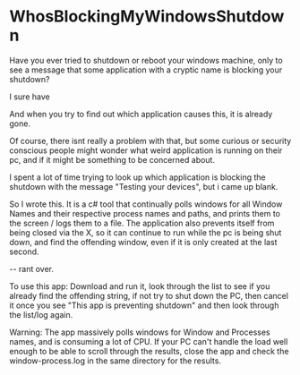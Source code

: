 # WhosBlockingMyWindowsShutdown

Have you ever tried to shutdown or reboot your windows machine, only to see a message that some application with a cryptic name is blocking your shutdown?

I sure have

And when you try to find out which application causes this, it is already gone.

Of course, there isnt really a problem with that, but some curious or security conscious people might wonder what weird application is running on their pc, and if it might be something to be concerned about.

I spent a lot of time trying to look up which application is blocking the shutdown with the message "Testing your devices", but i came up blank.

So I wrote this. It is a c# tool that continually polls windows for all Window Names and their respective process names and paths, and prints them to the screen / logs them to a file. The application also prevents itself from being closed via the X, so it can continue to run while the pc is being shut down, and find the offending window, even if it is only created at the last second.

-- rant over.

To use this app: Download and run it, look through the list to see if you already find the offending string, if not try to shut down the PC, then cancel it once you see "This app is preventing shutdown" and then look through the list/log again.

Warning: The app massively polls windows for Window and Processes names, and is consuming a lot of CPU. If your PC can't handle the load well enough to be able to scroll through the results, close the app and check the window-process.log in the same directory for the results.
